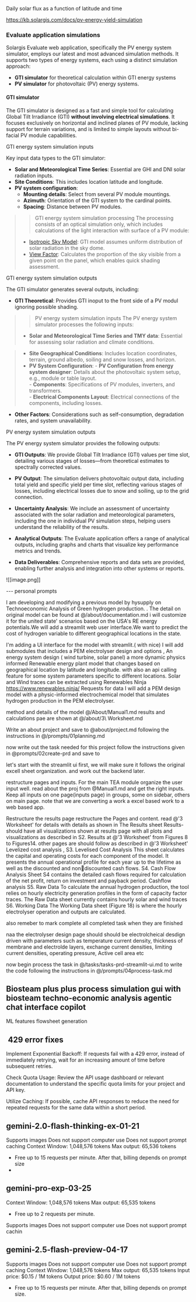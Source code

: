 

Daily solar flux as a function of latitude and time


https://kb.solargis.com/docs/pv-energy-yield-simulation
### Evaluate application simulations

Solargis Evaluate web application, specifically the PV energy system simulator, employs our latest and most advanced simulation methods. It supports two types of energy systems, each using a distinct simulation approach:

- **GTI simulator** for theoretical calculation within GTI energy systems
- **PV simulator** for photovoltaic (PV) energy systems.


#### GTI simulator

The GTI simulator is designed as a fast and simple tool for calculating Global Tilt Irradiance (GTI) **without involving electrical simulations**. It focuses exclusively on horizontal and inclined planes of PV module, lacking support for terrain variations, and is limited to simple layouts without bi-facial PV module capabilities.


GTI energy system simulation inputs

Key input data types to the GTI simulator:

- **Solar and Meteorological Time Series**: Essential are GHI and DNI solar radiation inputs.
- **Site Conditions**: This includes location latitude and longitude.
- **PV system configuration**:
    - **Mounting details**: Select from several PV module mountings.
    - **Azimuth**: Orientation of the GTI system to the cardinal points.
    - **Spacing**: Distance between PV modules.


>> GTI energy system simulation processing
The processing consists of an optical simulation only, which includes calculations of the light interaction with surface of a PV module:
> - [Isotropic Sky Model](https://kb.solargis.com/docs/incident-irradiance#solargis-isotropic-sky-model): GTI model assumes uniform distribution of solar radiation in the sky dome.
> - [View Factor](https://kb.solargis.com/docs/incident-irradiance#view-factor): Calculates the proportion of the sky visible from a given point on the panel, which enables quick shading assessment.


GTI energy system simulation outputs

The GTI simulator generates several outputs, including:

- **GTI Theoretical**: Provides GTI inoput to the front side of a PV modul ignoring possible shading.


>> PV energy system simulation inputs
The PV energy system simulator processes the following inputs:
>- **Solar and Meteorological Time Series and TMY data**: Essential for assessing solar radiation and climate conditions.
    
>- **Site Geographical Conditions**: Includes location coordinates, terrain, ground albedo, soiling and snow losses, and horizon.
>- **PV System Configuration**:
    - **PV Configuration from energy system designer**: Details about the photovoltaic system setup, e.g., module or table layout.    
    - **Components**: Specifications of PV modules, inverters, and transformers.    
    - **Electrical Components Layout**: Electrical connections of the components, including losses.    
- **Other Factors**: Considerations such as self-consumption, degradation rates, and system unavailability.




PV energy system simulation outputs

The PV energy system simulator provides the following outputs:

- **GTI Outputs**: We provide Global Tilt Irradiance (GTI) values per time slot, detailing various stages of losses—from theoretical estimates to spectrally corrected values.
    
- **PV Output**: The simulation delivers photovoltaic output data, including total yield and specific yield per time slot, reflecting various stages of losses, including electrical losses due to snow and soiling, up to the grid connection.
    
- **Uncertainty Analysis**: We include an assessment of uncertainty associated with the solar radiation and meteorological parameters, including the one in individual PV simulation steps, helping users understand the reliability of the results.
    
- **Analytical Outputs**: The Evaluate application offers a range of analytical outputs, including graphs and charts that visualize key performance metrics and trends.
    
- **Data Deliverables**: Comprehensive reports and data sets are provided, enabling further analysis and integration into other systems or reports.


![[image.png]]






--- personal prompts

I am developing and modifying a previous model by hysupply on Technoeconomic Analysis of Green hydrogen production. .
The detail on original model can be found at @/about/documentation.md 
 i will customize it for the united state' scenarios based on the USA's RE energy potentials.We will add a streamlit web user interface.We want to predict the cost of hydrogen variable to different geographical locations in the state.
 
I'm adding a UI interface for the model with streamlit.( with nice)
I will add submodules that includes a PEM electrolyser design and options , An energy system design ( wind turbine, solar panel)
 a more dynamic physics informed Renewable energy plant model that changes based on geographical location by latitude and longitude. with also an api calling feature for some system parameters specific to different locations. Solar and Wind traces can be extracted using Renewables Ninja https://www.renewables.ninja/ Requests for data
 I will add a PEM design model with a physic-informed electrochemical model that simulates hydrogen production in the PEM electrolyser.
 
method and details of the model @/About/Manual1.md 
results and calculations pae are shown at @/about/3\ Worksheet.md 

Write an about project and save to @about/project.md following the instructions in @/prompts/01planning.md 



now write out the task needed for this project follow the instructions given in @prompts/02create-prd and save to 

let's start with the streamlit ui first, we will make sure it follows the original excell sheet organization. and work out the backend later.

 restructure pages and inputs.
 For the main TEA module
organize the user input well. read about the proj from @Manual1.md and get the right inputs.
Keep all inputs on one page(inputs page) in groups, some on sidebar, others on main page. 
note that we are converting a work a excel based work to a web based app.

Restructure the results page
restructure the Pages and content. read @'3 Worksheet' for details
with details as shown in The Results sheet Results- should have all visualizations shown at results page with all plots and visualizations as described in S2. Results at @'3 Worksheet'  from Figures 8 to Figures14.
other pages are should follow as described in @'3 Worksheet'
Levelized cost analysis ,
S3. Levelised Cost Analysis
This sheet calculates the capital and operating costs for each component of the model. It presents the annual operational profile for each year up to the lifetime as well as the discounted and non￾discounted cash flows.
S4. Cash Flow Analysis
Sheet S4 contains the detailed cash flows required for calculation of the net profit, return on 
investment and payback period.
Cashflow analysis
S5. Raw Data
To calculate the annual hydrogen production, the tool relies on hourly electricity generation 
profiles in the form of capacity factor traces. 
 The Raw Data sheet currently contains hourly solar and wind traces
S6. Working Data
The Working Data sheet (Figure 18) is where the hourly electrolyser operation and outputs are 
calculated. 

also remeber to mark complete all completed task when they are finished





naa the electrolyser design page should should be electrolcheical desdign driven with parameters such as temperature current density, thickness of membrane and electrolde layers, exchange current densities, limiting current densities, operating pressure, Active cell area etc


now begin process the task in @/tasks/tasks-prd-streamlit-ui.md to write the code following the instructions in @/prompts/04process-task.md


Biosteam plus plus
process simulation gui with biosteam
techno-economic analysis 
agentic chat interface copilot
- 
ML features
flowsheet generation

 429 error fixes
---

Implement Exponential Backoff:
If requests fail with a 429 error, instead of immediately retrying, wait for an increasing amount of time before subsequent retries.

Check Quota Usage:
Review the API usage dashboard or relevant documentation to understand the specific quota limits for your project and API key.

Utilize Caching:
If possible, cache API responses to reduce the need for repeated requests for the same data within a short period.

gemini-2.0-flash-thinking-ex-01-21
---
Supports images
Does not support computer use
Does not support prompt caching
Context Window: 1,048,576 tokens
Max output: 65,536 tokens
* Free up to 15 requests per minute. After that, billing depends on prompt size
* 

gemini-pro-exp-03-25
---
Context Window: 1,048,576 tokens
Max output: 65,535 tokens
* Free up to 2 requests per minute. 

Supports images
Does not support computer use
Does not support prompt cachin


gemini-2.5-flash-preview-04-17
---
Supports images
Does not support computer use
Does not support prompt caching
Context Window: 1,048,576 tokens
Max output: 65,535 tokens
Input price: $0.15 / 1M tokens
Output price: $0.60 / 1M tokens
* Free up to 15 requests per minute. After that, billing depends on prompt size.
